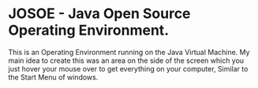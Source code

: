 # JOSOE - Java Open Source Operating Environment.

This is an Operating Environment running on the Java Virtual Machine. My main
idea to create this was an area on the side of the screen which you just hover your mouse
over to get everything on your computer, Similar to the Start Menu of windows.